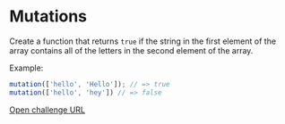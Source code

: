 # Mutations

Create a function that returns ```true``` if the string in the first element of the array contains all of the letters in the second element of the array.

Example:

```javascript
mutation(['hello', 'Hello']); // => true
mutation(['hello', 'hey']) // => false
```

[Open challenge URL](https://www.freecodecamp.com/challenges/mutations)
